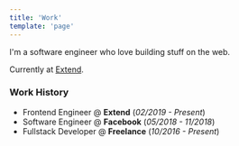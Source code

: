 ```yaml
---
title: 'Work'
template: 'page'
---
```


I'm a software engineer who love building stuff on the web.

Currently at [Extend](https://extend.com).

### Work History

- Frontend Engineer @ **Extend** (_02/2019 - Present_)
- Software Engineer @ **Facebook** (_05/2018 - 11/2018_)
- Fullstack Developer @ **Freelance** (_10/2016 - Present_)
